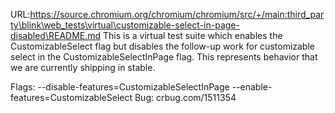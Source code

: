 URL:https://source.chromium.org/chromium/chromium/src/+/main:third_party\blink\web_tests\virtual\customizable-select-in-page-disabled\README.md
This is a virtual test suite which enables the CustomizableSelect flag but
disables the follow-up work for customizable select in the
CustomizableSelectInPage flag. This represents behavior that we are currently
shipping in stable.

Flags: --disable-features=CustomizableSelectInPage --enable-features=CustomizableSelect
Bug: crbug.com/1511354
